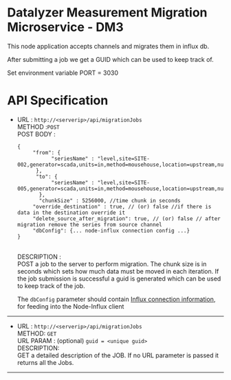 # Datalyzer Measurement Migration Microservice - DM3

This node application accepts channels and migrates them in influx db.

After submitting a job we get a GUID which can be used to keep track of.

Set environment variable PORT = 3030

# API Specification
* URL : `http://<serverip>/api/migrationJobs` <br />
  METHOD :`POST` <br />
  POST BODY : <br />
  ```
  {
	   "from": {
		     "seriesName" : "level,site=SITE-002,generator=scada,units=in,method=mousehouse,location=upstream,number=1"
	    },
	    "to": {
		     "seriesName" : "level,site=SITE-005,generator=scada,units=in,method=mousehouse,location=upstream,number=1"
	     },
	     "chunkSize" : 5256000, //time chunk in seconds
       "override_destination" : true, // (or) false //if there is data in the destination override it
       "delete_source_after_migration": true, // (or) false // after migration remove the series from source channel
       "dbConfig": {... node-influx connection config ...}
  }
  ```
  <br />
  DESCRIPTION : <br />
    POST a job to the server to perform migration. The chunk size is in seconds which sets how much data must be moved in each iteration. If the job submission is successful a guid is generated which can be used to keep track of the job.

    The `dbConfig` parameter should contain [Influx connection information](https://node-influx.github.io/typedef/index.html#static-typedef-ISingleHostConfig), for feeding into the Node-Influx client

<hr />

* URL : `http://<serverip>/api/migrationJobs` <br />
  METHOD: `GET` <br />
  URL PARAM : (optional) `guid = <unique guid>` <br />
  DESCRIPTION: <br />
    GET a detailed description of the JOB. If no URL parameter is passed it returns all the Jobs.

<hr />
